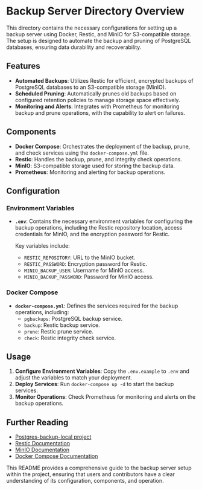 # Backup Server Directory Overview

This directory contains the necessary configurations for setting up a backup server using Docker, Restic, and MinIO for S3-compatible storage. The setup is designed to automate the backup and pruning of PostgreSQL databases, ensuring data durability and recoverability.

## Features

- **Automated Backups**: Utilizes Restic for efficient, encrypted backups of PostgreSQL databases to an S3-compatible storage (MinIO).
- **Scheduled Pruning**: Automatically prunes old backups based on configured retention policies to manage storage space effectively.
- **Monitoring and Alerts**: Integrates with Prometheus for monitoring backup and prune operations, with the capability to alert on failures.

## Components

- **Docker Compose**: Orchestrates the deployment of the backup, prune, and check services using the `docker-compose.yml` file.
- **Restic**: Handles the backup, prune, and integrity check operations.
- **MinIO**: S3-compatible storage used for storing the backup data.
- **Prometheus**: Monitoring and alerting for backup operations.

## Configuration

### Environment Variables

- **`.env`**: Contains the necessary environment variables for configuring the backup operations, including the Restic repository location, access credentials for MinIO, and the encryption password for Restic.

  Key variables include:
  - `RESTIC_REPOSITORY`: URL to the MinIO bucket.
  - `RESTIC_PASSWORD`: Encryption password for Restic.
  - `MINIO_BACKUP_USER`: Username for MinIO access.
  - `MINIO_BACKUP_PASSWORD`: Password for MinIO access.

### Docker Compose

- **`docker-compose.yml`**: Defines the services required for the backup operations, including:
  - `pgbackups`: PostgreSQL backup service.
  - `backup`: Restic backup service.
  - `prune`: Restic prune service.
  - `check`: Restic integrity check service.

## Usage

1. **Configure Environment Variables**: Copy the `.env.example` to `.env` and adjust the variables to match your deployment.
2. **Deploy Services**: Run `docker-compose up -d` to start the backup services.
3. **Monitor Operations**: Check Prometheus for monitoring and alerts on the backup operations.

## Further Reading

- [Postgres-backup-local project](https://github.com/prodrigestivill/docker-postgres-backup-local)
- [Restic Documentation](https://restic.readthedocs.io)
- [MinIO Documentation](https://docs.min.io)
- [Docker Compose Documentation](https://docs.docker.com/compose/)

This README provides a comprehensive guide to the backup server setup within the project, ensuring that users and contributors have a clear understanding of its configuration, components, and operation.